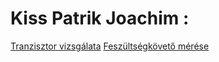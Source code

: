 # Kiss Patrik Joachim :

[Tranzisztor vizsgálata](https://patrik623.github.io/Jegyzokonyv/tranzisztor_m%C5%B1k%C3%B6d%C3%A9s%C3%A9nek_vizsg%C3%A1lata/)
[Feszültségkövető mérése](https://github.com/Patrik623/Jegyzokonyv/blob/main/feszkoveto/index.md)
